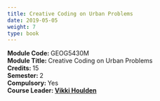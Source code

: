 ```yaml
---
title: Creative Coding on Urban Problems
date: 2019-05-05
weight: 7
type: book
---
```


<b> Module Code: </b> GEOG5430M <br>
<b> Module Title: </b> Creative Coding on Urban Problems <br>
<b> Credits: </b> 15 <br> 
<b> Semester: </b> 2 <br> 
<b> Compulsory: </b> Yes <br>
<b> Course Leader: <b/> <a href="https://environment.leeds.ac.uk/geography/staff/9618/dr-vikki-houlden" target="_blank">Vikki Houlden </a> <br>
